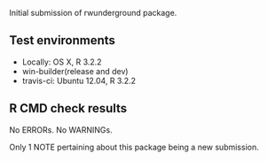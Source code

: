 Initial submission of rwunderground package.

## Test environments
* Locally: OS X, R 3.2.2
* win-builder(release and dev)
* travis-ci: Ubuntu 12.04, R 3.2.2

## R CMD check results
No ERRORs.  No WARNINGs.

Only 1 NOTE pertaining about this package being a new submission.

